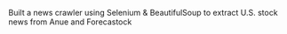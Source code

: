 Built a news crawler using Selenium & BeautifulSoup to extract U.S. stock news from Anue and Forecastock  
